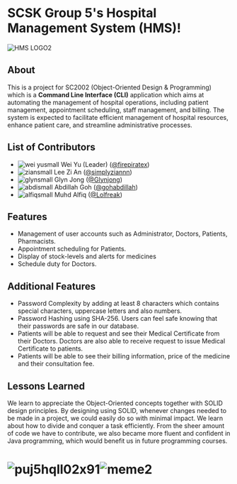 # SCSK Group 5's Hospital Management System (HMS)!
![HMS LOGO2](https://github.com/user-attachments/assets/c1bf46f7-aeb5-4f33-9c37-e444496ad3ac)
## About
This is a project for SC2002 (Object-Oriented Design & Programming) which is a **Command Line Interface (CLI)** application which aims at automating the management of hospital operations, including patient management, appointment scheduling, staff management, and billing. The system is expected to facilitate efficient management of hospital resources, enhance patient care, and streamline administrative processes.
## List of Contributors
* ![wei yusmall](https://github.com/user-attachments/assets/1e26a98e-22a3-4ef9-a16f-1b76642693ba) Wei Yu (Leader) ([@firepiratex](https://github.com/firepiratex))
* ![ziansmall](https://github.com/user-attachments/assets/8ec07701-36b0-4a85-a92b-70abe98475fd) Lee Zi An ([@simplyziannn](https://github.com/simplyziannn))
* ![glynsmall](https://github.com/user-attachments/assets/b9b9bb04-d4b9-431f-95a8-110b2d613c80) Glyn Jong ([@Glynjong](https://github.com/Glynjong))
* ![abdismall](https://github.com/user-attachments/assets/f9e0b964-9297-4c82-979e-e16d542b26b1) Abdillah Goh ([@gohabdillah](https://github.com/gohabdillah))
* ![alfiqsmall](https://github.com/user-attachments/assets/7f0b5c36-4cde-4315-a398-708e1183b172) Muhd Alfiq ([@Lolfreak](https://github.com/Lolfreak))
## Features
* Management of user accounts such as Administrator, Doctors, Patients, Pharmacists.
* Appointment scheduling for Patients.
* Display of stock-levels and alerts for medicines
* Schedule duty for Doctors.
## Additional Features
* Password Complexity by adding at least 8 characters which contains special characters, uppercase letters and also numbers.
* Password Hashing using SHA-256. Users can feel safe knowing that their passwords are safe in our database.
* Patients will be able to request and see their Medical Certificate from their Doctors. Doctors are also able to receive request to issue Medical Certificate to patients.
* Patients will be able to see their billing information, price of the medicine and their consultation fee.
## Lessons Learned
We learn to appreciate the Object-Oriented concepts together with SOLID design principles. By designing using SOLID, whenever changes needed to be made in a project, we could easily do so with minimal impact. We learn about how to divide and conquer a task efficiently. From the sheer amount of code we have to contribute, we also became more fluent and confident in Java programming, which would benefit us in future programming courses.
# ![puj5hqll02x91](https://github.com/user-attachments/assets/8f04e5bc-21b4-498c-a2da-37a2d23e2f43)![meme2](https://github.com/user-attachments/assets/3c21e6a0-b900-4cc5-92fe-cbc44b9a05bf)
